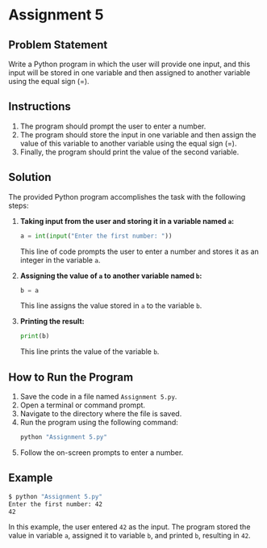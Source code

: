 # Assignment 5

## Problem Statement

Write a Python program in which the user will provide one input, and this input will be stored in one variable and then assigned to another variable using the equal sign (=).

## Instructions

1. The program should prompt the user to enter a number.
2. The program should store the input in one variable and then assign the value of this variable to another variable using the equal sign (=).
3. Finally, the program should print the value of the second variable.

## Solution

The provided Python program accomplishes the task with the following steps:

1. **Taking input from the user and storing it in a variable named `a`:**
   ```python
   a = int(input("Enter the first number: "))
   ```
   This line of code prompts the user to enter a number and stores it as an integer in the variable `a`.

2. **Assigning the value of `a` to another variable named `b`:**
   ```python
   b = a
   ```
   This line assigns the value stored in `a` to the variable `b`.

3. **Printing the result:**
   ```python
   print(b)
   ```
   This line prints the value of the variable `b`.

## How to Run the Program

1. Save the code in a file named `Assignment 5.py`.
2. Open a terminal or command prompt.
3. Navigate to the directory where the file is saved.
4. Run the program using the following command:
   ```sh
   python "Assignment 5.py"
   ```
5. Follow the on-screen prompts to enter a number.

## Example

```sh
$ python "Assignment 5.py"
Enter the first number: 42
42
```

In this example, the user entered `42` as the input. The program stored the value in variable `a`, assigned it to variable `b`, and printed `b`, resulting in `42`.
